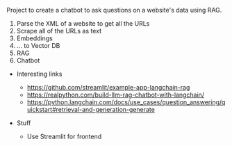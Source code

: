 Project to create a chatbot to ask questions on a website's data using RAG.

1. Parse the XML of a website to get all the URLs
2. Scrape all of the URLs as text
3. Embeddings
4. ... to Vector DB
5. RAG
6. Chatbot

- Interesting links

  - https://github.com/streamlit/example-app-langchain-rag
  - https://realpython.com/build-llm-rag-chatbot-with-langchain/
  - https://python.langchain.com/docs/use_cases/question_answering/quickstart#retrieval-and-generation-generate

- Stuff
  - Use Streamlit for frontend
